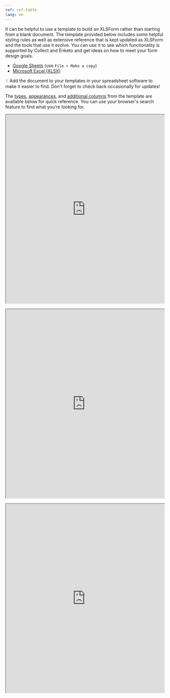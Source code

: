 ```yaml
---
ref: ref-table
lang: en
---
```


It can be helpful to use a template to build an XLSForm rather than starting from a blank document. The template provided below includes some helpful styling rules as well as extensive reference that is kept updated as XLSForm and the tools that use it evolve. You can use it to see which functionality is supported by Collect and Enketo and get ideas on how to meet your form design goals.

* [Google Sheets](https://docs.google.com/spreadsheets/d/1v9Bumt3R0vCOGEKQI6ExUf2-8T72-XXp_CbKKTACuko/edit#gid=1052905058) (use `File > Make a copy`)
* [Microsoft Excel (XLSX)](https://github.com/getodk/xlsform-template/raw/main/ODK%20XLSForm%20Template.xlsx)

💡 Add the document to your templates in your spreadsheet software to make it easier to find. Don't forget to check back occasionally for updates!

The [types](#types), [appearances](#appearances), and [additional columns](#additional-columns) from the template are available below for quick reference. You can use your browser's search feature to find what you're looking for.

<a name="types"></a>
<iframe src="https://docs.google.com/spreadsheets/d/e/2PACX-1vSTaRWo-0HZ7gSLkSbmdEhYrHau-pOiGXeI02hCOQtdul4WvrEugbM7hnIr33fyLLywlUDRImZxyV63/pubhtml?gid=970638218&amp;single=true&amp;widget=true&amp;headers=false" width="100%" height="600px"></iframe>

<a name="appearances"></a>
<iframe src="https://docs.google.com/spreadsheets/d/e/2PACX-1vSTaRWo-0HZ7gSLkSbmdEhYrHau-pOiGXeI02hCOQtdul4WvrEugbM7hnIr33fyLLywlUDRImZxyV63/pubhtml?gid=750745522&amp;single=true&amp;widget=true&amp;headers=false" width="100%" height="600px"></iframe>

<a name="additional-columns"></a>
<iframe src="https://docs.google.com/spreadsheets/d/e/2PACX-1vSTaRWo-0HZ7gSLkSbmdEhYrHau-pOiGXeI02hCOQtdul4WvrEugbM7hnIr33fyLLywlUDRImZxyV63/pubhtml?gid=136067855&amp;single=true&amp;widget=true&amp;headers=false" width="100%" height="600px"></iframe>
